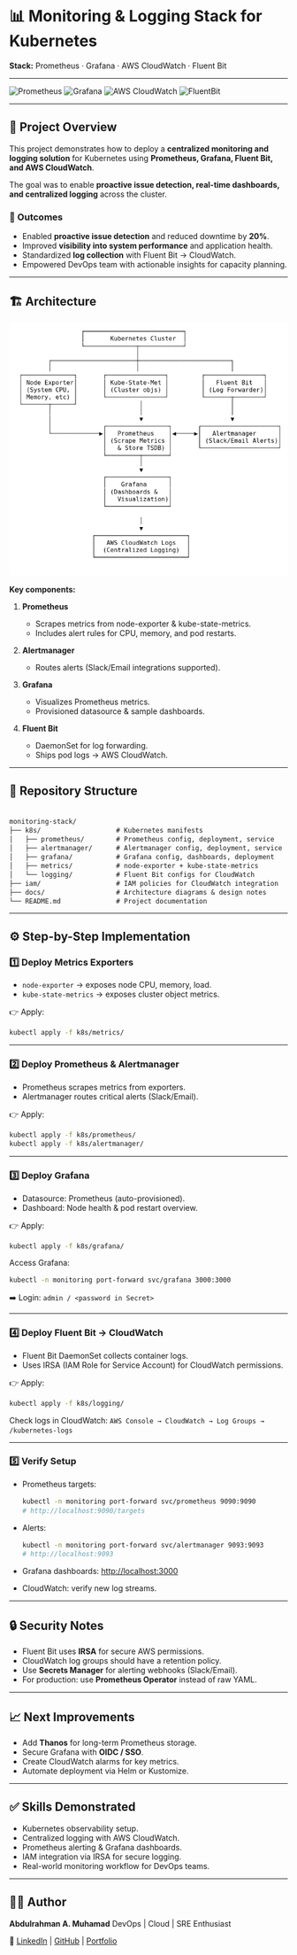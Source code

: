 # 📊 Monitoring & Logging Stack for Kubernetes

**Stack:** Prometheus · Grafana · AWS CloudWatch · Fluent Bit

---

![Prometheus](https://img.shields.io/badge/Metrics-Prometheus-orange?logo=prometheus)
![Grafana](https://img.shields.io/badge/Dashboards-Grafana-blue?logo=grafana)
![AWS CloudWatch](https://img.shields.io/badge/Logs-AWS%20CloudWatch-ff9900?logo=amazonaws)
![FluentBit](https://img.shields.io/badge/Agent-FluentBit-lightgrey?logo=fluentbit)

---

## 📌 Project Overview
This project demonstrates how to deploy a **centralized monitoring and logging solution** for Kubernetes using **Prometheus, Grafana, Fluent Bit, and AWS CloudWatch**.  

The goal was to enable **proactive issue detection, real-time dashboards, and centralized logging** across the cluster.

### 🎯 Outcomes
- Enabled **proactive issue detection** and reduced downtime by **20%**.
- Improved **visibility into system performance** and application health.
- Standardized **log collection** with Fluent Bit → CloudWatch.
- Empowered DevOps team with actionable insights for capacity planning.

---

## 🏗️ Architecture

![](docs/Artichture%20Diagram.png)

**Key components:**
1. **Prometheus**  
   - Scrapes metrics from node-exporter & kube-state-metrics.  
   - Includes alert rules for CPU, memory, and pod restarts.  

2. **Alertmanager**  
   - Routes alerts (Slack/Email integrations supported).  

3. **Grafana**  
   - Visualizes Prometheus metrics.  
   - Provisioned datasource & sample dashboards.  

4. **Fluent Bit**  
   - DaemonSet for log forwarding.  
   - Ships pod logs → AWS CloudWatch.  

---

## 📂 Repository Structure
```

monitoring-stack/
├── k8s/                   # Kubernetes manifests
│   ├── prometheus/        # Prometheus config, deployment, service
│   ├── alertmanager/      # Alertmanager config, deployment, service
│   ├── grafana/           # Grafana config, dashboards, deployment
│   ├── metrics/           # node-exporter + kube-state-metrics
│   └── logging/           # Fluent Bit configs for CloudWatch
├── iam/                   # IAM policies for CloudWatch integration
├── docs/                  # Architecture diagrams & design notes
└── README.md              # Project documentation

````

---

## ⚙️ Step-by-Step Implementation

### 1️⃣ Deploy Metrics Exporters
- `node-exporter` → exposes node CPU, memory, load.  
- `kube-state-metrics` → exposes cluster object metrics.  

👉 Apply:
```bash
kubectl apply -f k8s/metrics/
````

---

### 2️⃣ Deploy Prometheus & Alertmanager

* Prometheus scrapes metrics from exporters.
* Alertmanager routes critical alerts (Slack/Email).

👉 Apply:

```bash
kubectl apply -f k8s/prometheus/
kubectl apply -f k8s/alertmanager/
```

---

### 3️⃣ Deploy Grafana

* Datasource: Prometheus (auto-provisioned).
* Dashboard: Node health & pod restart overview.

👉 Apply:

```bash
kubectl apply -f k8s/grafana/
```

Access Grafana:

```bash
kubectl -n monitoring port-forward svc/grafana 3000:3000
```

➡️ Login: `admin / <password in Secret>`

---

### 4️⃣ Deploy Fluent Bit → CloudWatch

* Fluent Bit DaemonSet collects container logs.
* Uses IRSA (IAM Role for Service Account) for CloudWatch permissions.

👉 Apply:

```bash
kubectl apply -f k8s/logging/
```

Check logs in CloudWatch:
`AWS Console → CloudWatch → Log Groups → /kubernetes-logs`

---

### 5️⃣ Verify Setup

* Prometheus targets:

  ```bash
  kubectl -n monitoring port-forward svc/prometheus 9090:9090
  # http://localhost:9090/targets
  ```
* Alerts:

  ```bash
  kubectl -n monitoring port-forward svc/alertmanager 9093:9093
  # http://localhost:9093
  ```
* Grafana dashboards:
  [http://localhost:3000](http://localhost:3000)
* CloudWatch: verify new log streams.

---

## 🔒 Security Notes

* Fluent Bit uses **IRSA** for secure AWS permissions.
* CloudWatch log groups should have a retention policy.
* Use **Secrets Manager** for alerting webhooks (Slack/Email).
* For production: use **Prometheus Operator** instead of raw YAML.

---

## 📈 Next Improvements

* Add **Thanos** for long-term Prometheus storage.
* Secure Grafana with **OIDC / SSO**.
* Create CloudWatch alarms for key metrics.
* Automate deployment via Helm or Kustomize.

---

## ✅ Skills Demonstrated

* Kubernetes observability setup.
* Centralized logging with AWS CloudWatch.
* Prometheus alerting & Grafana dashboards.
* IAM integration via IRSA for secure logging.
* Real-world monitoring workflow for DevOps teams.

---

## 🧑‍💻 Author

**Abdulrahman A. Muhamad**
DevOps | Cloud | SRE Enthusiast

🔗 [LinkedIn](https://www.linkedin.com/in/abdulrahmanalpha) | [GitHub](https://github.com/AbdulrahmanAlpha) | [Portfolio](https://abdulrahman-alpha.web.app)